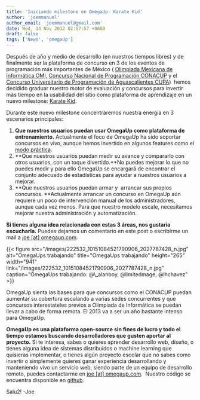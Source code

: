 ```yaml
---
title: 'Iniciando milestone en OmegaUp: Karate Kid'
author: 'joemmanuel'
author_email: 'joemmanuel@gmail.com'
date: Wed, 14 Nov 2012 02:57:57 +0000
draft: false
tags: ['News', 'omegaUp']
---
```


Después de año y medio de desarrollo (en nuestros tiempos libres) y de finalmente ser la plataforma de concurso en 3 de los eventos de programación más importantes de México ( [Olimpiada Mexicana de Informática OMI,](http://olimpiadadeinformatica.org.mx/) [Concurso Nacional de Programación CONACUP](http://blog.omegaup.com/2012/11/conacup-2012-todo-un-exito/) y el [Concurso Universitario de Programación de Aguascalientes CUPA](http://blog.omegaup.com/2012/11/cupa-2012-resultados/))  hemos decidido graduar nuestro motor de evaluación y concursos para invertir más tiempo en la usabilidad del sitio como plataforma de aprendizaje en un nuevo milestone: [Karate Kid](https://github.com/omegaup/omegaup/issues?milestone=4&page=1&state=open).

Durante este nuevo milestone concentraremos nuestra energía en 3 escenarios principales:

1.  **Que nuestros usuarios puedan usar OmegaUp como plataforma de entrenamiento.** Actualmente el foco de OmegaUp ha sido soportar concursos en vivo, aunque hemos invertido en algunos features como el [modo práctica](https://omegaup.com/arena/CONACUP2012Final/practice/).
2.  **Que nuestros usuarios puedan medir su avance y compararlo con otros usuarios, con un toque divertido.**No puedes mejorar lo que no puedes medir y para ello OmegaUp se encargará de encontrar el conjunto adecuado de estadísticas para ayudar a nuestros usuarios a mejorar.
3.  **Que nuestros usuarios puedan armar y  arrancar sus propios concursos. **Actualmente arrancar un concurso en OmegaUp aún requiere un poco de intervención manual de los administradores, aunque cada vez menos. Para que nuestro modelo escale, necesitamos mejorar nuestra administración y automatización.

**Si tienes alguna idea relacionada con estas 3 áreas, nos gustaría escucharla.** Puedes dejarnos un comentario en este post o escribirme un mail a [joe \[at\] omegaup.com](mailto:joe@omegaup.com).

{{< figure src="/images/222532_10151084521790906_2027787428_n.jpg" alt="OmegaUps trabajando" title="OmegaUps trabajando" height="265" width="941" link="/images/222532_10151084521790906_2027787428_n.jpg" caption="OmegaUps trabajando: @\\_alanboy, @limitedmage, @lhchavez" >}}

OmegaUp sienta las bases para que concursos como el CONACUP puedan aumentar su cobertura escalando a varias sedes concurrentes y que concursos interestateles previos a Olimpiada de Informática se puedan llevar a cabo de forma remota. El 2013 va a ser un año bastante intenso para OmegaUp.

**OmegaUp es una plataforma open-source sin fines de lucro y todo el tiempo estamos buscando desarrolladores que gusten aportar al proyecto.** Si te interesa, sabes o quieres aprender desarrollo web, diseño, o tienes alguna idea de sistemas distribuidos o machine learning que quisieras implementar, o tienes algún proyecto escolar que no sabes como invertir o simplemente quieres ganar experiencia desarrollando y manteniendo vivo un servicio web, siendo parte de un equipo de desarrollo remoto, puedes contactarme en [joe \[at\] omegaup.com](mailto:joe@omegaup.com).  Nuestro código se encuentra disponible en [github](https://github.com/omegaup/omegaup).

Salu2! -Joe